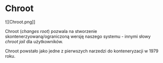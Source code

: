 # Chroot

![[Chroot.png]]

Chroot (*changes root*) pozwala na stworzenie skontenerzyowaną/ograniczoną wersję naszego systemu - innymi słowy *chroot jail* dla użytkowników.

Chroot powstało jako jedne z pierwszych narzedzi do konteneryzacji w 1979 roku.